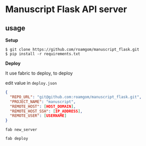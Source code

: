 # Manuscript Flask API server

## usage

**Setup**

```console
$ git clone https://github.com/roamgom/manuscript_flask.git
$ pip install -r requirements.txt
```

**Deploy**

It use fabric to deploy, to deploy

edit value in `deploy.json`

```json
{
  "REPO_URL": "git@github.com:roamgom/manuscript_flask.git",
  "PROJECT_NAME": "manuscript",
  "REMOTE_HOST": [HOST_DOMAIN],
  "REMOTE_HOST_SSH": [IP_ADDRESS],
  "REMOTE_USER": [USERNAME]
}
```

```console
fab new_server

fab deploy
```
